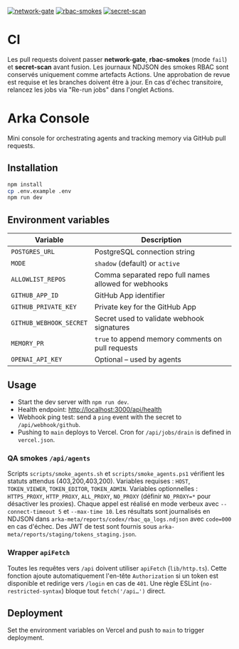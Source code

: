 [![network-gate](https://github.com/arka-squad/arka-labs/actions/workflows/network-gate.yml/badge.svg?branch=main)](https://github.com/arka-squad/arka-labs/actions/workflows/network-gate.yml)
[![rbac-smokes](https://github.com/arka-squad/arka-labs/actions/workflows/rbac-smokes.yml/badge.svg?branch=main)](https://github.com/arka-squad/arka-labs/actions/workflows/rbac-smokes.yml)
[![secret-scan](https://github.com/arka-squad/arka-labs/actions/workflows/secret-scan.yml/badge.svg?branch=main)](https://github.com/arka-squad/arka-labs/actions/workflows/secret-scan.yml)


# CI

Les pull requests doivent passer **network-gate**, **rbac-smokes** (mode `fail`) et **secret-scan** avant fusion. Les journaux NDJSON des smokes RBAC sont conservés uniquement comme artefacts Actions. Une approbation de revue est requise et les branches doivent être à jour. En cas d'échec transitoire, relancez les jobs via "Re-run jobs" dans l'onglet Actions.


# Arka Console

Mini console for orchestrating agents and tracking memory via GitHub pull requests.

## Installation

```bash
npm install
cp .env.example .env
npm run dev
```

## Environment variables

| Variable | Description |
| --- | --- |
| `POSTGRES_URL` | PostgreSQL connection string |
| `MODE` | `shadow` (default) or `active` |
| `ALLOWLIST_REPOS` | Comma separated repo full names allowed for webhooks |
| `GITHUB_APP_ID` | GitHub App identifier |
| `GITHUB_PRIVATE_KEY` | Private key for the GitHub App |
| `GITHUB_WEBHOOK_SECRET` | Secret used to validate webhook signatures |
| `MEMORY_PR` | `true` to append memory comments on pull requests |
| `OPENAI_API_KEY` | Optional – used by agents |

## Usage

- Start the dev server with `npm run dev`.
- Health endpoint: [http://localhost:3000/api/health](http://localhost:3000/api/health)
- Webhook ping test: send a `ping` event with the secret to `/api/webhook/github`.
- Pushing to `main` deploys to Vercel. Cron for `/api/jobs/drain` is defined in `vercel.json`.

### QA smokes `/api/agents`

Scripts `scripts/smoke_agents.sh` et `scripts/smoke_agents.ps1` vérifient les statuts attendus (403,200,403,200).
Variables requises : `HOST`, `TOKEN_VIEWER`, `TOKEN_EDITOR`, `TOKEN_ADMIN`.
Variables optionnelles : `HTTPS_PROXY`, `HTTP_PROXY`, `ALL_PROXY`, `NO_PROXY` (définir `NO_PROXY=*` pour désactiver les proxies).
Chaque appel est réalisé en mode verbeux avec `--connect-timeout 5` et `--max-time 10`.
Les résultats sont journalisés en NDJSON dans `arka-meta/reports/codex/rbac_qa_logs.ndjson` avec `code=000` en cas d'échec.
Des JWT de test sont fournis sous `arka-meta/reports/staging/tokens_staging.json`.

### Wrapper `apiFetch`

Toutes les requêtes vers `/api` doivent utiliser `apiFetch` (`lib/http.ts`).
Cette fonction ajoute automatiquement l'en-tête `Authorization` si un token est disponible et redirige vers `/login` en cas de `401`.
Une règle ESLint (`no-restricted-syntax`) bloque tout `fetch('/api…')` direct.

## Deployment

Set the environment variables on Vercel and push to `main` to trigger deployment.

